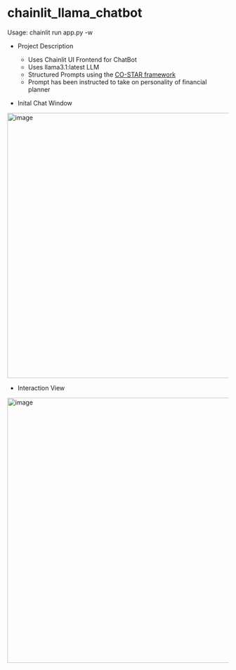 # chainlit_llama_chatbot
Usage: chainlit run app.py -w

* Project Description
  * Uses Chainlit UI Frontend for ChatBot
  * Uses llama3.1:latest LLM
  * Structured Prompts using the [CO-STAR framework](https://towardsdatascience.com/how-i-won-singapores-gpt-4-prompt-engineering-competition-34c195a93d41)
  * Prompt has been instructed to take on personality of financial planner

* Inital Chat Window

<img width="604" alt="image" src="https://github.com/user-attachments/assets/d65eb747-87a7-4c63-9705-208209b7579e">

* Interaction View
  
<img width="604" alt="image" src="https://github.com/user-attachments/assets/421a1108-369f-4953-983b-d053f06ced1a">
